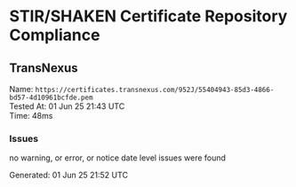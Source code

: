# STIR/SHAKEN Certificate Repository Compliance

## TransNexus

Name: `https://certificates.transnexus.com/952J/55404943-85d3-4866-bd57-4d10961bcfde.pem`\
Tested At: 01 Jun 25 21:43 UTC\
Time: 48ms

### Issues

no warning, or error, or notice date level issues were found

Generated: 01 Jun 25 21:52 UTC